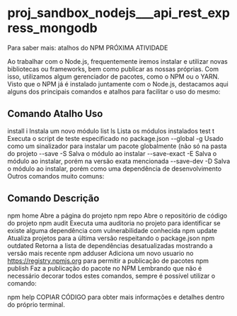 # proj_sandbox_nodejs___api_rest_express_mongodb

Para saber mais: atalhos do NPM
PRÓXIMA ATIVIDADE

Ao trabalhar com o Node.js, frequentemente iremos instalar e utilizar novas bibliotecas ou frameworks, bem como publicar as nossas próprias. Com isso, utilizamos algum gerenciador de pacotes, como o NPM ou o YARN. Visto que o NPM já é instalado juntamente com o Node.js, destacamos aqui alguns dos principais comandos e atalhos para facilitar o uso do mesmo:

Comando	Atalho	Uso
-------------------
install	i	Instala um novo módulo
list	ls	Lista os módulos instalados
test	t	Executa o script de teste especificado no package.json
--global	-g	Usado como um sinalizador para instalar um pacote globalmente (não só na pasta do projeto
--save	-S	Salva o módulo ao instalar
--save-exact	-E	Salva o módulo ao instalar, porém na versão exata mencionada
--save-dev	-D	Salva o módulo ao instalar, porém como uma dependência de desenvolvimento
Outros comandos muito comuns:

Comando	Descrição
------------------
npm home	Abre a página do projeto
npm repo	Abre o repositório de código do projeto
npm audit	Executa uma auditoria no projeto para identificar se existe alguma dependência com vulnerabilidade conhecida
npm update	Atualiza projetos para a última versão respeitando o package.json
npm outdated	Retorna a lista de dependências desatualizadas mostrando a versão mais recente
npm adduser	Adiciona um novo usuario no https://registry.npmjs.org para permitir a publicação de pacotes
npm publish	Faz a publicação do pacote no NPM
Lembrando que não é necessário decorar todos estes comandos, sempre é possível utilizar o comando:

npm help <nome do comando>COPIAR CÓDIGO
para obter mais informações e detalhes dentro do próprio terminal.